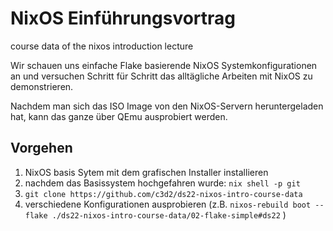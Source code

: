 # NixOS Einführungsvortrag

course data of the nixos introduction lecture

Wir schauen uns einfache Flake basierende NixOS Systemkonfigurationen an und versuchen Schritt für Schritt das alltägliche Arbeiten mit NixOS zu demonstrieren.

Nachdem man sich das ISO Image von den NixOS-Servern heruntergeladen hat, kann das ganze über QEmu ausprobiert werden.

## Vorgehen

1. NixOS basis Sytem mit dem grafischen Installer installieren
2. nachdem das Basissystem hochgefahren wurde: `nix shell -p git`
3. `git clone https://github.com/c3d2/ds22-nixos-intro-course-data`
4. verschiedene Konfigurationen ausprobieren (z.B. `nixos-rebuild boot --flake ./ds22-nixos-intro-course-data/02-flake-simple#ds22` )
